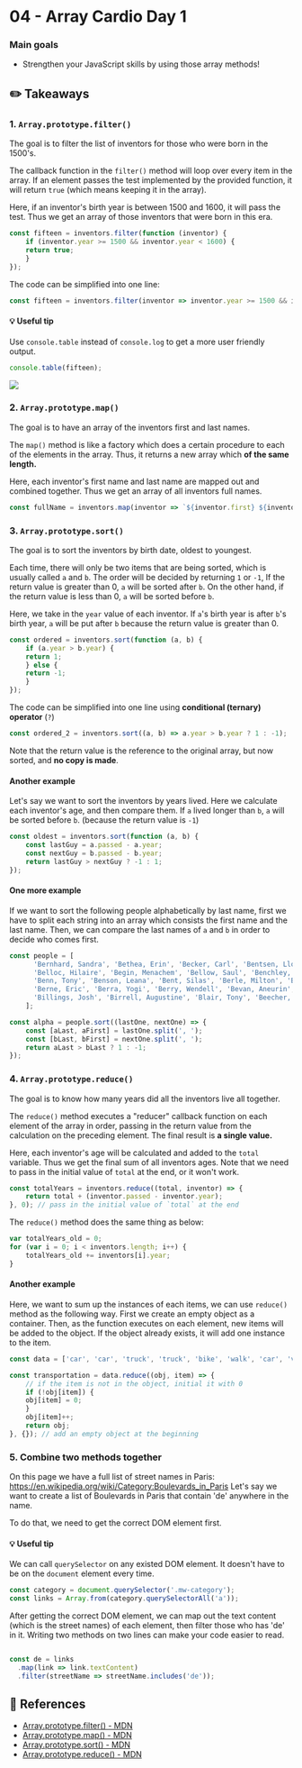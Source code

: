 # 04 - Array Cardio Day 1
### Main goals

- Strengthen your JavaScript skills by using those array methods!


## :pencil2: Takeaways

### 1. `Array.prototype.filter()`
The goal is to filter the list of inventors for those who were born in the 1500's. 

The callback function in the `filter()` method will loop over every item in the array. If an element passes the test implemented by the provided function, it will return `true` (which means keeping it in the array).

Here, if an inventor's birth year is between 1500 and 1600, it will pass the test. Thus we get an array of those inventors that were born in this era.
```javascript
const fifteen = inventors.filter(function (inventor) {
    if (inventor.year >= 1500 && inventor.year < 1600) {
    return true;
    }
});
```
The code can be simplified into one line:
```javascript
const fifteen = inventors.filter(inventor => inventor.year >= 1500 && inventor.year < 1600);
```
#### :bulb: Useful tip
Use `console.table` instead of `console.log` to get a more user friendly output.
```javascript
console.table(fifteen);
```
![](console_table.jpg)

### 2. `Array.prototype.map()`
The goal is to have an array of the inventors first and last names.

The `map()` method is like a factory which does a certain procedure to each of the elements in the array. Thus, it returns a new array which **of the same length.**

Here, each inventor's first name and last name are mapped out and combined together. Thus we get an array of all inventors full names.
```javascript
const fullName = inventors.map(inventor => `${inventor.first} ${inventor.last}`);
```

### 3. `Array.prototype.sort()`
The goal is to sort the inventors by birth date, oldest to youngest.

Each time, there will only be two items that are being sorted, which is usually called `a` and `b`. The order will be decided by returning `1` or `-1`, If the return value is greater than 0, `a` will be sorted after `b`. On the other hand, if the return value is less than 0, `a` will be sorted before `b`.

Here, we take in the `year` value of each inventor. If `a`'s birth year is after `b`'s birth year, `a` will be put after `b` because the return value is greater than 0.
```javascript
const ordered = inventors.sort(function (a, b) {
    if (a.year > b.year) {
    return 1;
    } else {
    return -1;
    }
});
```
The code can be simplified into one line using **conditional (ternary) operator** (`?`)
```javascript
const ordered_2 = inventors.sort((a, b) => a.year > b.year ? 1 : -1);
```
Note that the return value is the reference to the original array, but now sorted, and **no copy is made**.

#### Another example
Let's say we want to sort the inventors by years lived. Here we calculate each inventor's age, and then compare them. If `a` lived longer than `b`, `a` will be sorted before `b`. (because the return value is `-1`)
```javascript
const oldest = inventors.sort(function (a, b) {
    const lastGuy = a.passed - a.year;
    const nextGuy = b.passed - b.year;
    return lastGuy > nextGuy ? -1 : 1;
});
```
#### One more example

If we want to sort the following people alphabetically by last name, first we have to split each string into an array which consists the first name and the last name. Then, we can compare the last names of `a` and `b` in order to decide who comes first.
```javascript
const people = [
      'Bernhard, Sandra', 'Bethea, Erin', 'Becker, Carl', 'Bentsen, Lloyd', 'Beckett, Samuel', 'Blake, William', 'Berger, Ric', 'Beddoes, Mick', 'Beethoven, Ludwig',
      'Belloc, Hilaire', 'Begin, Menachem', 'Bellow, Saul', 'Benchley, Robert', 'Blair, Robert', 'Benenson, Peter', 'Benjamin, Walter', 'Berlin, Irving',
      'Benn, Tony', 'Benson, Leana', 'Bent, Silas', 'Berle, Milton', 'Berry, Halle', 'Biko, Steve', 'Beck, Glenn', 'Bergman, Ingmar', 'Black, Elk', 'Berio, Luciano',
      'Berne, Eric', 'Berra, Yogi', 'Berry, Wendell', 'Bevan, Aneurin', 'Ben-Gurion, David', 'Bevel, Ken', 'Biden, Joseph', 'Bennington, Chester', 'Bierce, Ambrose',
      'Billings, Josh', 'Birrell, Augustine', 'Blair, Tony', 'Beecher, Henry', 'Biondo, Frank'
    ];

const alpha = people.sort((lastOne, nextOne) => {
    const [aLast, aFirst] = lastOne.split(', ');
    const [bLast, bFirst] = nextOne.split(', ');
    return aLast > bLast ? 1 : -1;
});
```

### 4. `Array.prototype.reduce()`
The goal is to know how many years did all the inventors live all together. 

The `reduce()` method executes a "reducer" callback function on each element of the array in order, passing in the return value from the calculation on the preceding element. The final result is **a single value.**

Here, each inventor's age will be calculated and added to the `total` variable. Thus we get the final sum of all inventors ages. Note that we need to pass in the initial value of `total` at the end, or it won't work.
```javascript
const totalYears = inventors.reduce((total, inventor) => {
    return total + (inventor.passed - inventor.year);
}, 0); // pass in the initial value of `total` at the end
```
The `reduce()` method does the same thing as below:
```javascript
var totalYears_old = 0;
for (var i = 0; i < inventors.length; i++) {
    totalYears_old += inventors[i].year;
}
```
#### Another example
Here, we want to sum up the instances of each items, we can use `reduce()` method as the following way. First we create an empty object as a container. Then, as the function executes on each element, new items will be added to the object. If the object already exists, it will add one instance to the item.
```javascript
const data = ['car', 'car', 'truck', 'truck', 'bike', 'walk', 'car', 'van', 'bike', 'walk', 'car', 'van', 'car', 'truck'];

const transportation = data.reduce((obj, item) => {
    // if the item is not in the object, initial it with 0 
    if (!obj[item]) {
    obj[item] = 0;
    }
    obj[item]++;
    return obj;
}, {}); // add an empty object at the beginning
```

### 5. Combine two methods together
On this page we have a full list of street names in Paris: https://en.wikipedia.org/wiki/Category:Boulevards_in_Paris
Let's say we want to create a list of Boulevards in Paris that contain 'de' anywhere in the name.

To do that, we need to get the correct DOM element first. 

#### :bulb: Useful tip
We can call `querySelector` on any existed DOM element. It doesn't have to be on the `document` element every time.

```javascript
const category = document.querySelector('.mw-category');
const links = Array.from(category.querySelectorAll('a'));
```

After getting the correct DOM element, we can map out the text content (which is the street names) of each element, then filter those who has 'de' in it. Writing two methods on two lines can make your code easier to read. 
```javascript

const de = links
  .map(link => link.textContent)
  .filter(streetName => streetName.includes('de'));
```

## :book: References

* [Array.prototype.filter() - MDN](https://developer.mozilla.org/en-US/docs/Web/JavaScript/Reference/Global_Objects/Array/filter)
*  [Array.prototype.map() - MDN](https://developer.mozilla.org/en-US/docs/Web/JavaScript/Reference/Global_Objects/Array/map)
*  [Array.prototype.sort() - MDN](https://developer.mozilla.org/en-US/docs/Web/JavaScript/Reference/Global_Objects/Array/sort)
*  [Array.prototype.reduce() - MDN](https://developer.mozilla.org/en-US/docs/Web/JavaScript/Reference/Global_Objects/Array/reduce)